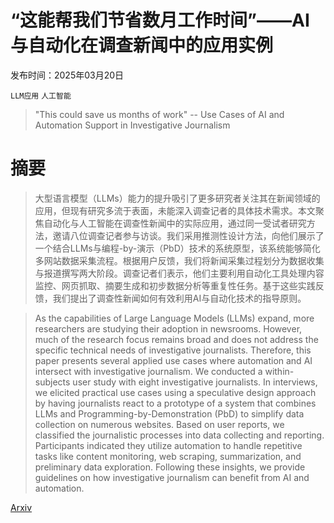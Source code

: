 # “这能帮我们节省数月工作时间”——AI与自动化在调查新闻中的应用实例

发布时间：2025年03月20日

`LLM应用` `人工智能`

> "This could save us months of work" -- Use Cases of AI and Automation Support in Investigative Journalism

# 摘要

> 大型语言模型（LLMs）能力的提升吸引了更多研究者关注其在新闻领域的应用，但现有研究多流于表面，未能深入调查记者的具体技术需求。本文聚焦自动化与人工智能在调查性新闻中的实际应用，通过同一受试者研究方法，邀请八位调查记者参与访谈。我们采用推测性设计方法，向他们展示了一个结合LLMs与编程-by-演示（PbD）技术的系统原型，该系统能够简化多网站数据采集流程。根据用户反馈，我们将新闻采集过程划分为数据收集与报道撰写两大阶段。调查记者们表示，他们主要利用自动化工具处理内容监控、网页抓取、摘要生成和初步数据分析等重复性任务。基于这些实践反馈，我们提出了调查性新闻如何有效利用AI与自动化技术的指导原则。

> As the capabilities of Large Language Models (LLMs) expand, more researchers are studying their adoption in newsrooms. However, much of the research focus remains broad and does not address the specific technical needs of investigative journalists. Therefore, this paper presents several applied use cases where automation and AI intersect with investigative journalism. We conducted a within-subjects user study with eight investigative journalists. In interviews, we elicited practical use cases using a speculative design approach by having journalists react to a prototype of a system that combines LLMs and Programming-by-Demonstration (PbD) to simplify data collection on numerous websites. Based on user reports, we classified the journalistic processes into data collecting and reporting. Participants indicated they utilize automation to handle repetitive tasks like content monitoring, web scraping, summarization, and preliminary data exploration. Following these insights, we provide guidelines on how investigative journalism can benefit from AI and automation.

[Arxiv](https://arxiv.org/abs/2503.16011)